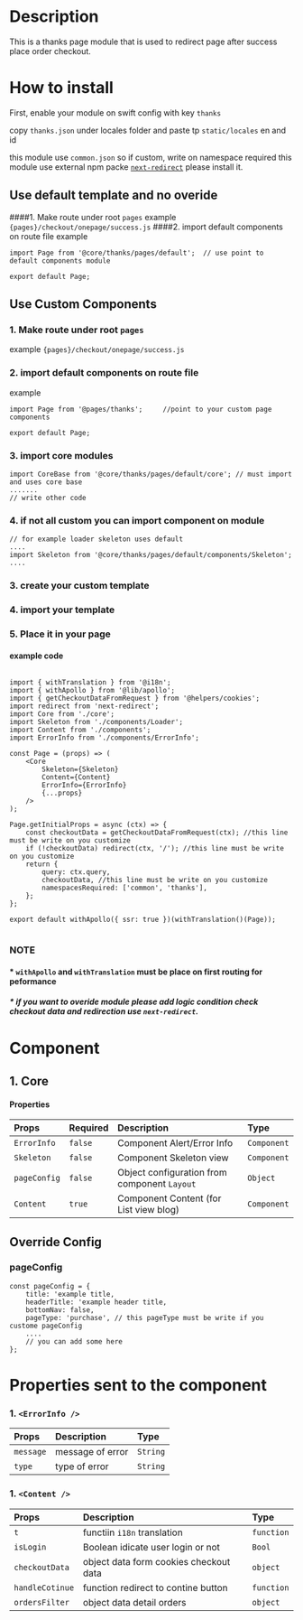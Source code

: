 # Description

This is a thanks page module that is used to redirect page after success place order checkout.

# How to install
First, enable your module on swift config with key ````thanks````

copy `thanks.json` under locales folder and paste tp `static/locales` en and id

this module use `common.json` so if custom, write on namespace required
this module use external npm packe [`next-redirect`](https://www.npmjs.com/package/next-redirect) please install it.


## Use default template and no overide
####1. Make route under root `pages` 
example `{pages}/checkout/onepage/success.js`
####2. import default components on route file 
example

```node
import Page from '@core/thanks/pages/default';  // use point to default components module

export default Page;

```


## Use Custom Components

### 1. Make route under root `pages` 
example `{pages}/checkout/onepage/success.js`
### 2. import default components on route file 
example

```node
import Page from '@pages/thanks';     //point to your custom page components

export default Page;

```

### 3. import core modules
```node
import CoreBase from '@core/thanks/pages/default/core'; // must import and uses core base
....... 
// write other code
```

### 4. if not all custom you can import component on module

```node
// for example loader skeleton uses default
....
import Skeleton from '@core/thanks/pages/default/components/Skeleton';
....

```

### 3. create your custom template
### 4. import your template
### 5. Place it in your page
#### example code


```node

import { withTranslation } from '@i18n';
import { withApollo } from '@lib/apollo';
import { getCheckoutDataFromRequest } from '@helpers/cookies';
import redirect from 'next-redirect';
import Core from './core';
import Skeleton from './components/Loader';
import Content from './components';
import ErrorInfo from './components/ErrorInfo';

const Page = (props) => (
    <Core
        Skeleton={Skeleton}
        Content={Content}
        ErrorInfo={ErrorInfo}
        {...props}
    />
);

Page.getInitialProps = async (ctx) => {
    const checkoutData = getCheckoutDataFromRequest(ctx); //this line must be write on you customize
    if (!checkoutData) redirect(ctx, '/'); //this line must be write on you customize
    return {
        query: ctx.query,
        checkoutData, //this line must be write on you customize
        namespacesRequired: ['common', 'thanks'],
    };
};

export default withApollo({ ssr: true })(withTranslation()(Page));


```

### NOTE
#### * `withApollo` and `withTranslation` must be place on first routing for peformance
##### * if you want to overide module please add logic condition check checkout data and redirection use `next-redirect`. 


# Component

## 1. Core
#### Properties
| Props       | Required | Description | Type |
| :---        | :---     | :---        |:---  |
| `ErrorInfo`  |  `false`   | Component Alert/Error Info     | `Component`|
| `Skeleton`  |  `false`   | Component Skeleton view     | `Component`|
| `pageConfig`  |  `false`   | Object configuration from component `Layout`    | `Object`|
| `Content`  |  `true`   | Component Content (for List view blog)     | `Component`|

## Override Config
### pageConfig

```node
const pageConfig = {
    title: 'example title,
    headerTitle: 'example header title,
    bottomNav: false,
    pageType: 'purchase', // this pageType must be write if you custome pageConfig
    ....
    // you can add some here
};
```

# Properties sent to the component

### 1. `<ErrorInfo />`
| Props       | Description | Type |
| :---        | :---        |:---  |
| `message`     |  message of error      | `String`|
| `type`        |  type of error      | `String`|

### 1. `<Content />`
| Props       | Description | Type |
| :---        | :---        |:---  |
| `t`     |  functiin `i18n` translation     | `function`|
| `isLogin`     |  Boolean idicate user login or not      | `Bool`|
| `checkoutData`     |  object data form cookies checkout data      | `object`|
| `handleCotinue`     |  function redirect to contine button      | `function`|
| `ordersFilter`     |  object data detail orders      | `object`|

